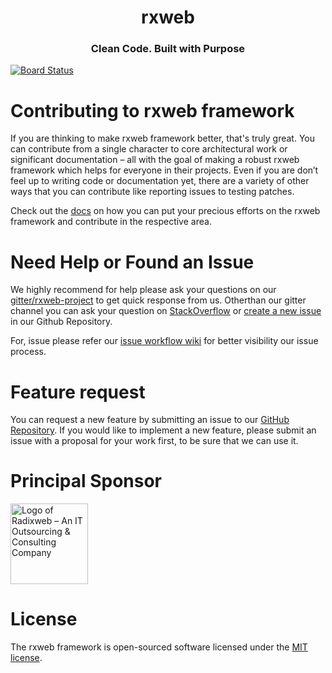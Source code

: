 <h1 align="center">rxweb</h1>
<h3 align="center">Clean Code. Built with Purpose</h3>

[![Board Status](https://dev.azure.com/Codehousetest/7c11c591-cc3c-43d4-a9fb-aaad730f7717/b071adbc-1e0a-4bb0-a592-0f811eeed6ce/_apis/work/boardbadge/8e752619-4033-47a3-9507-af9b3e899279)](https://dev.azure.com/Codehousetest/7c11c591-cc3c-43d4-a9fb-aaad730f7717/_boards/board/t/b071adbc-1e0a-4bb0-a592-0f811eeed6ce/Microsoft.RequirementCategory/)

# Contributing to rxweb framework
If you are thinking to make rxweb framework better, that's truly great. You can contribute from a single character to core architectural work or significant documentation – all with the goal of making a robust rxweb framework which helps for everyone in their projects. Even if you are don’t feel up to writing code or documentation yet, there are a variety of other ways that you can contribute like reporting issues to testing patches.

Check out the [docs](https://rxweb.io/community/where_to_start_contributing) on how you can put your precious efforts on the rxweb framework and contribute in the respective area.

# Need Help or Found an Issue
We highly recommend for help please ask your questions on our [gitter/rxweb-project](https://gitter.im/rxweb-project/rxweb?source=orgpage) to get quick response from us. Otherthan our gitter channel you can ask your question on [StackOverflow](https://stackoverflow.com/search?q=rxweb) or [create a new issue](https://github.com/rxweb/rxweb/issues/new/choose) in our Github Repository. 

For, issue please refer our [issue workflow wiki](https://github.com/rxweb/rxweb/wiki/rxweb-issue-workflow) for better visibility our issue process.

# Feature request
You can request a new feature by submitting an issue to our [GitHub Repository](https://github.com/rxweb/rxweb). If you would like to implement a new feature, please submit an issue with a proposal for your work first, to be sure that we can use it.

# Principal Sponsor
<a href="https://www.radixweb.com/"><img src="https://www.radixweb.com/wp-content/themes/radixweb/images/logo_radix.png" width="124" height="129" alt="Logo of Radixweb – An IT Outsourcing &amp; Consulting Company"></a>


# License

The rxweb framework is open-sourced software licensed under the [MIT license](https://opensource.org/licenses/MIT).
